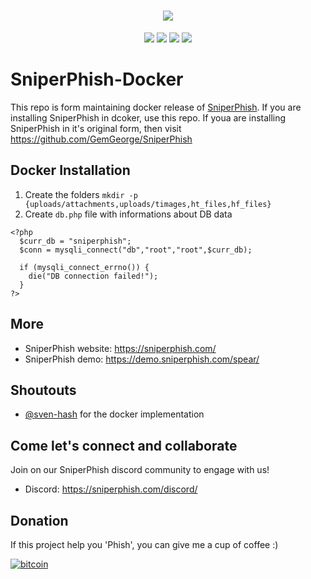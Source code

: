 <h1 align="center">
  <a href=""><img src="https://user-images.githubusercontent.com/15928266/116806917-ab0f8d80-ab62-11eb-8d34-962fdfe692a7.png" ></img></a>
</h1>
<p align="center"> 
  <a href=""><img src="https://img.shields.io/static/v1?label=php&message=%3E=7.3&color=green&style=flat&logo=php"></a>
  <a href=""><img src="https://img.shields.io/static/v1?label=Platform&message=Linux/Windows&color=orange&style=flat"></a>
  <a href=""><img src="https://img.shields.io/static/v1?label=License&message=MIT&color=blue&style=flat"></a>
   <a href=""><img src="https://img.shields.io/badge/Contributions-Welcome-brightgreen.svg?style=flat"></a>
</p>

# SniperPhish-Docker
This repo is form maintaining docker release of [SniperPhish](https://sniperphish.com/). If you are installing SniperPhish in dcoker, use this repo. If youa are installing SniperPhish in it's original form, then visit https://github.com/GemGeorge/SniperPhish

## Docker Installation
1. Create the folders `mkdir -p  {uploads/attachments,uploads/timages,ht_files,hf_files}`
2. Create `db.php` file with informations about DB data
```
<?php
  $curr_db = "sniperphish";
  $conn = mysqli_connect("db","root","root",$curr_db);

  if (mysqli_connect_errno()) {
    die("DB connection failed!");
  }
?>
```


## More
* SniperPhish website: https://sniperphish.com/
* SniperPhish demo: https://demo.sniperphish.com/spear/

## Shoutouts
* [@sven-hash](https://github.com/sven-hash) for the docker implementation

## Come let's connect and collaborate
Join on our SniperPhish discord community to engage with us!
* Discord: https://sniperphish.com/discord/

## Donation
If this project help you 'Phish', you can give me a cup of coffee :) 

[![bitcoin](https://user-images.githubusercontent.com/15928266/124384822-9c318c80-dd05-11eb-948c-f0b9e697b740.png)](https://sniperphish.com/donate)
